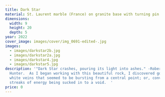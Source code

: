 ```yaml
---
title: Dark Star
material: St. Laurent marble (France) on granite base with turning pin
dimensions:
  width: 9
  height: 20
  depth: 5
year: 2022
cover_image: images/cover/img_0691-edited-.jpg
images:
  - images/darkstar2b.jpg
  - images/darkstar2a.jpg
  - images/darkstar4.jpg
  - images/darkstar5.jpg
description: '"Dark Star crashes, pouring its light into ashes." -Robert
  Hunter.  As I began working with this beautiful rock, I discovered gold and
  white veins that seemed to be bursting from a central point; or, conversely,
  streaks of energy being sucked in to a void.  '
price: 0
---
```

